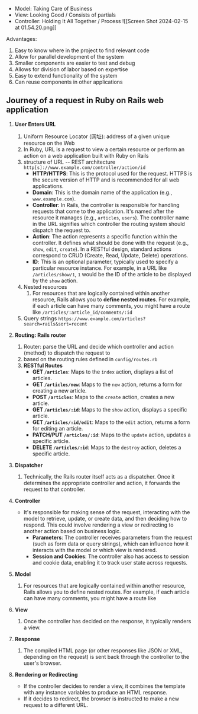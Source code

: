 - Model: Taking Care of Business
- View: Looking Good / Consists of partials
- Controller: Holding It All Together / Process
![[Screen Shot 2024-02-15 at 01.54.20.png]]

Advantages:
1. Easy to know where in the project to find relevant code
2. Allow for parallel development of the system
3. Smaller components are easier to test and debug
4. Allows for division of labor based on expertise
5. Easy to extend functionality of the system
6. Can reuse components in other applications

## Journey of a request in Ruby on Rails web application

1. **User Enters URL**
	1. Uniform Resource Locator (网址): address of a given unique resource on the Web
	2. In Ruby, URL is a request to view a certain resource or perform an action on a web application built with Ruby on Rails
	3. structure of URL -- REST architecture ```http[s]://www.example.com/controller/action/id```
		-  **HTTP/HTTPS**: This is the protocol used for the request. HTTPS is the secure version of HTTP and is recommended for all web applications.
		- **Domain**: This is the domain name of the application (e.g., `www.example.com`).
		- **Controller**: In Rails, the controller is responsible for handling requests that come to the application. It's named after the resource it manages (e.g., `articles`, `users`). The controller name in the URL signifies which controller the routing system should dispatch the request to.
		- **Action**: The action represents a specific function within the controller. It defines what should be done with the request (e.g., `show`, `edit`, `create`). In a RESTful design, standard actions correspond to CRUD (Create, Read, Update, Delete) operations.
		- **ID**: This is an optional parameter, typically used to specify a particular resource instance. For example, in a URL like `/articles/show/1`, `1` would be the ID of the article to be displayed by the `show` action.
	4. Nested resources 
		1. For resources that are logically contained within another resource, Rails allows you to **define nested routes**. For example, if each article can have many comments, you might have a route like `/articles/:article_id/comments/:id`
	5. Query strings `https://www.example.com/articles?search=rails&sort=recent`

2. **Routing: Rails router**
	1. Router: parse the URL and decide which controller and action (method) to dispatch the request to
	2. based on the routing rules defined in `config/routes.rb`
	3. **RESTful Routes**
		- **GET `/articles`**: Maps to the `index` action, displays a list of articles.
		- **GET `/articles/new`**: Maps to the `new` action, returns a form for creating a new article.
		- **POST `/articles`**: Maps to the `create` action, creates a new article.
		- **GET `/articles/:id`**: Maps to the `show` action, displays a specific article.
		- **GET `/articles/:id/edit`**: Maps to the `edit` action, returns a form for editing an article.
		- **PATCH/PUT `/articles/:id`**: Maps to the `update` action, updates a specific article.
		- **DELETE `/articles/:id`**: Maps to the `destroy` action, deletes a specific article.
	
3. **Dispatcher**
	1. Technically, the Rails router itself acts as a dispatcher. Once it determines the appropriate controller and action, it forwards the request to that controller.

4. **Controller**
	- It's responsible for making sense of the request, interacting with the model to retrieve, update, or create data, and then deciding how to respond. This could involve rendering a view or redirecting to another action based on business logic.
		- **Parameters**: The controller receives parameters from the request (such as form data or query strings), which can influence how it interacts with the model or which view is rendered.
		- **Session and Cookies**: The controller also has access to session and cookie data, enabling it to track user state across requests.

5. **Model**
	1. For resources that are logically contained within another resource, Rails allows you to define nested routes. For example, if each article can have many comments, you might have a route like

6. **View**
	1. Once the controller has decided on the response, it typically renders a view.

7. **Response**
	1. The compiled HTML page (or other responses like JSON or XML, depending on the request) is sent back through the controller to the user's browser.

8. **Rendering or Redirecting**
	- If the controller decides to render a view, it combines the template with any instance variables to produce an HTML response.
	- If it decides to redirect, the browser is instructed to make a new request to a different URL.